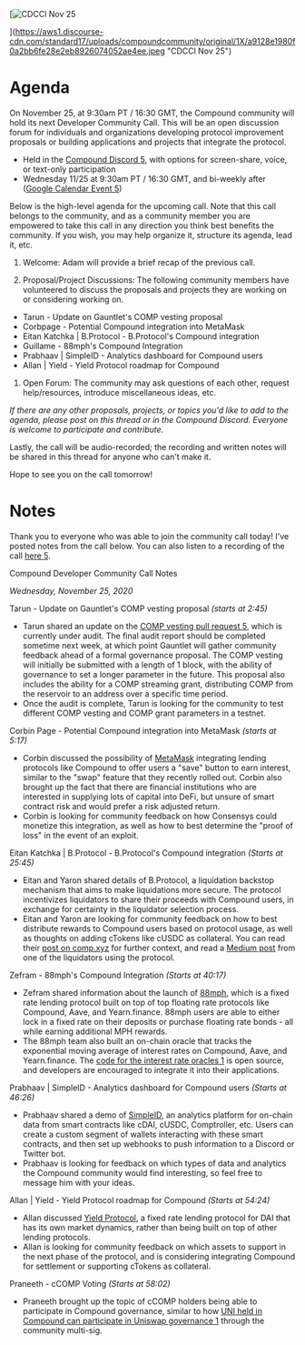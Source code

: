 [![CDCCl Nov 25](https://aws1.discourse-cdn.com/standard17/uploads/compoundcommunity/optimized/1X/a9128e1980f0a2bb6fe28e2eb8926074052ae4ee_2_690x388.jpeg)

](https://aws1.discourse-cdn.com/standard17/uploads/compoundcommunity/original/1X/a9128e1980f0a2bb6fe28e2eb8926074052ae4ee.jpeg "CDCCl Nov 25")

# Agenda

On November 25, at 9:30am PT / 16:30 GMT, the Compound community will hold its next Developer Community Call. This will be an open discussion forum for individuals and organizations developing protocol improvement proposals or building applications and projects that integrate the protocol.

-   Held in the [Compound Discord 5](https://compound.finance/discord), with options for screen-share, voice, or text-only participation
-   Wednesday 11/25 at 9:30am PT / 16:30 GMT, and bi-weekly after ([Google Calendar Event 5](https://calendar.google.com/event?action=TEMPLATE&tmeid=MGZsbTRob2s5dTFrazM5b2Q0bTNlbWpmNjVfMjAyMDExMjVUMTczMDAwWiBjX2xtaDN1cHM0M3I5MnU1ODJwczYwZ202aW8wQGc&tmsrc=c_lmh3ups43r92u582ps60gm6io0%40group.calendar.google.com))

Below is the high-level agenda for the upcoming call. Note that this call belongs to the community, and as a community member you are empowered to take this call in any direction you think best benefits the community. If you wish, you may help organize it, structure its agenda, lead it, etc.

1.  Welcome: Adam will provide a brief recap of the previous call.

2.  Proposal/Project Discussions: The following community members have volunteered to discuss the proposals and projects they are working on or considering working on.

-   Tarun - Update on Gauntlet's COMP vesting proposal
-   Corbpage - Potential Compound integration into MetaMask
-   Eitan Katchka | B.Protocol - B.Protocol's Compound integration
-   Guillame - 88mph's Compound Integration
-   Prabhaav | SimpleID - Analytics dashboard for Compound users
-   Allan | Yield - Yield Protocol roadmap for Compound

1.  Open Forum: The community may ask questions of each other, request help/resources, introduce miscellaneous ideas, etc.

*If there are any other proposals, projects, or topics you'd like to add to the agenda, please post on this thread or in the Compound Discord. Everyone is welcome to participate and contribute.*

Lastly, the call will be audio-recorded; the recording and written notes will be shared in this thread for anyone who can't make it.

Hope to see you on the call tomorrow!

# Notes

Thank you to everyone who was able to join the community call today! I've posted notes from the call below. You can also listen to a recording of the call [here 5](https://drive.google.com/file/d/1A_MbJqKhS2iKP1EOgBKaBswZ2Pdz2QKN/view?usp=sharing).

Compound Developer Community Call Notes

*Wednesday, November 25, 2020*

Tarun - Update on Gauntlet's COMP vesting proposal *(starts at 2:45)*

-   Tarun shared an update on the [COMP vesting pull request 5](https://github.com/compound-finance/compound-protocol/pull/71), which is currently under audit. The final audit report should be completed sometime next week, at which point Gauntlet will gather community feedback ahead of a formal governance proposal. The COMP vesting will initially be submitted with a length of 1 block, with the ability of governance to set a longer parameter in the future. This proposal also includes the ability for a COMP streaming grant, distributing COMP from the reservoir to an address over a specific time period.
-   Once the audit is complete, Tarun is looking for the community to test different COMP vesting and COMP grant parameters in a testnet.

Corbin Page - Potential Compound integration into MetaMask *(starts at 5:17)*

-   Corbin discussed the possibility of [MetaMask](https://metamask.io/) integrating lending protocols like Compound to offer users a "save" button to earn interest, similar to the "swap" feature that they recently rolled out. Corbin also brought up the fact that there are financial institutions who are interested in supplying lots of capital into DeFi, but unsure of smart contract risk and would prefer a risk adjusted return.
-   Corbin is looking for community feedback on how Consensys could monetize this integration, as well as how to best determine the "proof of loss" in the event of an exploit.

Eitan Katchka | B.Protocol - B.Protocol's Compound integration *(Starts at 25:45)*

-   Eitan and Yaron shared details of B.Protocol, a liquidation backstop mechanism that aims to make liquidations more secure. The protocol incentivizes liquidators to share their proceeds with Compound users, in exchange for certainty in the liquidator selection process.
-   Eitan and Yaron are looking for community feedback on how to best distribute rewards to Compound users based on protocol usage, as well as thoughts on adding cTokens like cUSDC as collateral. You can read their [post on comp.xyz](https://www.comp.xyz/t/introducing-b-protocol-integration-tomorrow-at-compounds-dev-community-call/619) for further context, and read a [Medium post](https://medium.com/b-protocol/how-kyber-uses-b-protocol-and-fpr-as-a-professional-defi-backstop-8d54573c4296) from one of the liquidators using the protocol.

Zefram - 88mph's Compound Integration *(Starts at 40:17)*

-   Zefram shared information about the launch of [88mph](https://88mph.app/deposits), which is a fixed rate lending protocol built on top of top floating rate protocols like Compound, Aave, and Yearn.finance. 88mph users are able to either lock in a fixed rate on their deposits or purchase floating rate bonds - all while earning additional MPH rewards.
-   The 88mph team also built an on-chain oracle that tracks the exponential moving average of interest rates on Compound, Aave, and Yearn.finance. The [code for the interest rate oracles 1](https://github.com/88mphapp/88mph-contracts/blob/master/contracts/models/interest-oracle/EMAOracle.sol) is open source, and developers are encouraged to integrate it into their applications.

Prabhaav | SimpleID - Analytics dashboard for Compound users *(Starts at 46:26)*

-   Prabhaav shared a demo of [SimpleID](https://www.simpleid.xyz/), an analytics platform for on-chain data from smart contracts like cDAI, cUSDC, Comptroller, etc. Users can create a custom segment of wallets interacting with these smart contracts, and then set up webhooks to push information to a Discord or Twitter bot.
-   Prabhaav is looking for feedback on which types of data and analytics the Compound community would find interesting, so feel free to message him with your ideas.

Allan | Yield - Yield Protocol roadmap for Compound *(Starts at 54:24)*

-   Allan discussed [Yield Protocol](https://yield.is/), a fixed rate lending protocol for DAI that has its own market dynamics, rather than being built on top of other lending protocols.
-   Allan is looking for community feedback on which assets to support in the next phase of the protocol, and is considering integrating Compound for settlement or supporting cTokens as collateral.

Praneeth - cCOMP Voting *(Starts at 58:02)*

-   Praneeth brought up the topic of cCOMP holders being able to participate in Compound governance, similar to how [UNI held in Compound can participate in Uniswap governance 1](https://compound.finance/governance/proposals/29) through the community multi-sig.